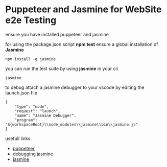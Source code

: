 # Puppeteer  and Jasmine for WebSite e2e Testing

ensure you have installed puppeteer and jasmine

for using the package.json script **npm test** ensure a global installation of **Jasmine**

    npm install -g jasmine

you can run the test suite by using **jasmine** in your cli

    jasmine

to debug attach a jasmine debugger to your vscode by editing the launch.json file

    {
		"type": "node",
		"request": "launch",
		"name": "Jasmine Debugger",
		"program": "${workspaceRoot}\\node_modules\\jasmine\\bin\\jasmine.js"
	}
usefull links:

>

 - [puppeteer](https://github.com/GoogleChrome/puppeteer/blob/master/docs/api.md#pagewaitforselectororfunctionortimeout-options-args)
 - [debugging jasmine](https://www.codersbistro.com/blog/debugging-jasmine-test-cases-visual-studio-code/)
 - [jasmine](https://jasmine.github.io/)

 
